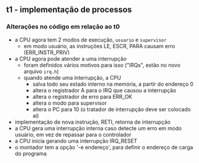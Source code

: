 ## t1 - implementação de processos

### Alterações no código em relação ao t0

- a CPU agora tem 2 modos de execução, `usuario` e `supervisor`
   - em modo usuário, as instruções LE, ESCR, PARA causam erro (ERR_INSTR_PRIV)
- a CPU agora pode atender a uma interrupção
   - foram definidos vários motivos para isso ("IRQs", estão no novo arquivo `irq.h`)
   - quando atende uma interrupção, a CPU
      - salva todo seu estado interno na memória, a partir do endereço 0
      - altera o registrador A para o IRQ que causou a interrupção
      - altera o registrador de erro para ERR_OK
      - altera o modo para supervisor
      - altera o PC para 10 (o tratador de interrupção deve ser colocado aí)
- implementação de nova instrução, RETI, retorna de interrupção
- a CPU gera uma interrupção interna caso detecte um erro em modo usuário, em vez de repassar para o controlador
- a CPU inicia gerando uma interrupção IRQ_RESET
- o montador tem a opção '-e endereço', para definir o endereço de carga do programa

